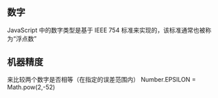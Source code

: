 #

## 数字

JavaScript 中的数字类型是基于 IEEE 754 标准来实现的，该标准通常也被称为“浮点数”

## 机器精度

来比较两个数字是否相等（在指定的误差范围内）
Number.EPSILON = Math.pow(2,-52)
